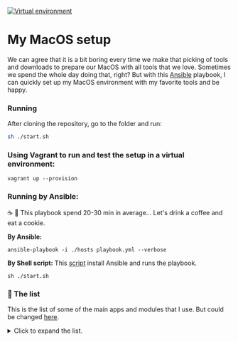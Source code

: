 [![Virtual environment](https://github.com/klaytonfaria/my-environment/workflows/Virtual%20environment/badge.svg?branch=master)](https://github.com/klaytonfaria/my-environment/actions)

# My MacOS setup

We can agree that it is a bit boring every time we make that picking of tools and downloads to prepare our MacOS with all tools that we love. Sometimes we spend the whole day doing that, right? But with this [Ansible](https://www.ansible.com/) playbook, I can quickly set up my MacOS environment with my favorite tools and be happy.

### Running
After cloning the repository, go to the folder and run:

```sh
sh ./start.sh
```

### Using Vagrant to run and test the setup in a virtual environment:
```
vagrant up --provision
```

### Running by Ansible:
☕️ 🍪 This playbook spend 20-30 min in average... Let's drink a coffee and eat a cookie.

**By Ansible:**
```
ansible-playbook -i ./hosts playbook.yml --verbose
```


**By Shell script:**
This [script](https://github.com/klaytonfaria/my-environment/blob/master/start.sh) install Ansible and runs the playbook.
```
sh ./start.sh
```


### 📜 The list
This is the list of some of the main apps and modules that I use. But could be changed [here](https://raw.githubusercontent.com/klaytonfaria/my-environment/master/roles/setup/vars/main.yml).

<details>
  <summary>Click to expand the list.</summary>

#### Global Node modules

  - vtop
  - webpack
  - chance-cli
  - chance
  - eslint
  - commitizen
  - gnomon
  - lerna
  - moro
  - nodemon
  - react-native
  - react-native-cli
  - spaceship-prompt
  - typescript


#### Homebrew Formulae

  - ack
  - apktool
  - ccat
  - ccat
  - cmatrix
  - fzf
  - git
  - gti
  - highlight
  - jq
  - node
  - pidcat
  - pngquant
  - python3
  - reattach-to-user-namespace
  - tmux
  - tokei
  - translate-shell
  - tree
  - vim
  - watchman
  - zplug
  - zsh
  - zsh-completions

#### Cask applications

  - 1password
  - alfred
  - android-studio
  - caffeine
  - charles
  - discord
  - docker
  - evernote
  - fork
  - frappe
  - gitx
  - grammarly
  - google-chrome
  - imageoptim
  - insomnia
  - iterm2
  - nmap
  - numi
  - react-native-debugger
  - rowanj-gitx
  - skype
  - slack
  - spectacle
  - spectrum
  - spotify
  - telegram
  - ticktick
  - visual-studio-code-insiders
  - xmind-zen

</details>
